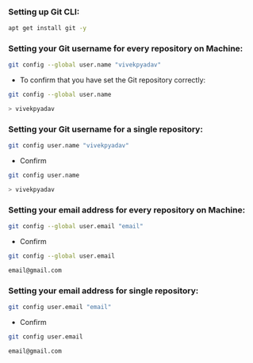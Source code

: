 ### Setting up Git CLI:

```bash
apt get install git -y
```

### Setting your Git username for every repository on Machine:

```bash
git config --global user.name "vivekpyadav"
```
- To confirm that you have set the Git repository correctly:

```bash
git config --global user.name

> vivekpyadav
```

### Setting your Git username for a single repository:

```bash
git config user.name "vivekpyadav"
```

- Confirm

```bash
git config user.name

> vivekpyadav
```

### Setting your email address for every repository on Machine:
```bash
git config --global user.email "email"
```

- Confirm

```bash
git config --global user.email

email@gmail.com
```

### Setting your email address for single repository:

```bash
git config user.email "email"
```

- Confirm

```bash
git config user.email

email@gmail.com
```







